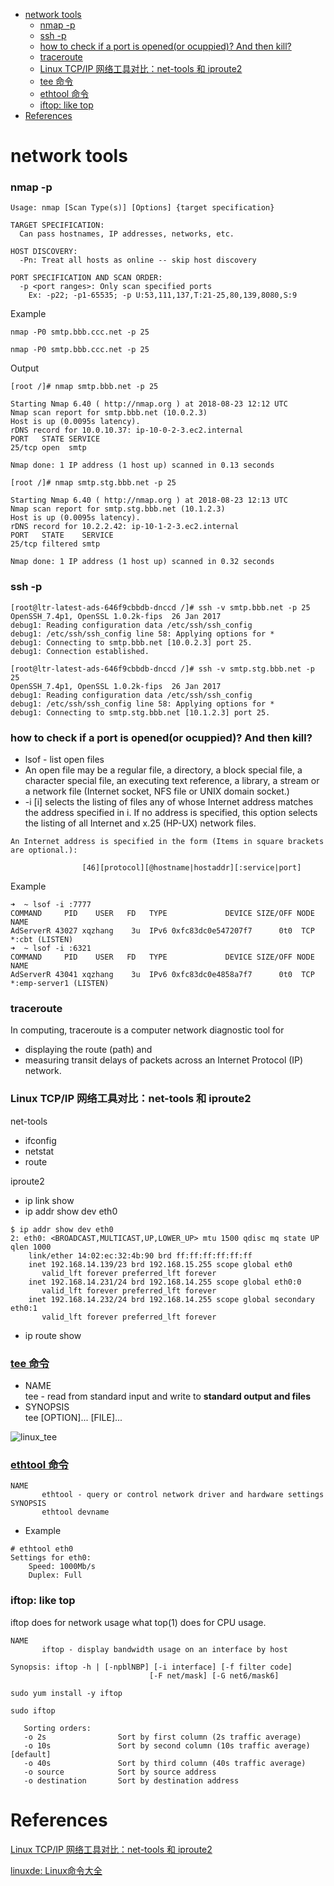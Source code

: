 <!-- MarkdownTOC -->

- [network tools](#network-tools)
  - [nmap -p](#nmap--p)
  - [ssh -p](#ssh--p)
  - [how to check if a port is opened\(or ocuppied\)? And then kill?](#how-to-check-if-a-port-is-openedor-ocuppied-and-then-kill)
  - [traceroute](#traceroute)
  - [Linux TCP/IP 网络工具对比：net-tools 和 iproute2](#linux-tcpip-%E7%BD%91%E7%BB%9C%E5%B7%A5%E5%85%B7%E5%AF%B9%E6%AF%94%EF%BC%9Anet-tools-%E5%92%8C-iproute2)
  - [tee 命令](#tee-%E5%91%BD%E4%BB%A4)
  - [ethtool 命令](#ethtool-%E5%91%BD%E4%BB%A4)
  - [iftop: like top](#iftop-like-top)
- [References](#references)

<!-- /MarkdownTOC -->


# network tools

### nmap -p

```
Usage: nmap [Scan Type(s)] [Options] {target specification}

TARGET SPECIFICATION:
  Can pass hostnames, IP addresses, networks, etc.

HOST DISCOVERY:
  -Pn: Treat all hosts as online -- skip host discovery

PORT SPECIFICATION AND SCAN ORDER:
  -p <port ranges>: Only scan specified ports
    Ex: -p22; -p1-65535; -p U:53,111,137,T:21-25,80,139,8080,S:9
```

Example

```
nmap -P0 smtp.bbb.ccc.net -p 25

nmap -P0 smtp.bbb.ccc.net -p 25
```

Output

```
[root /]# nmap smtp.bbb.net -p 25

Starting Nmap 6.40 ( http://nmap.org ) at 2018-08-23 12:12 UTC
Nmap scan report for smtp.bbb.net (10.0.2.3)
Host is up (0.0095s latency).
rDNS record for 10.0.10.37: ip-10-0-2-3.ec2.internal
PORT   STATE SERVICE
25/tcp open  smtp

Nmap done: 1 IP address (1 host up) scanned in 0.13 seconds

```

```
[root /]# nmap smtp.stg.bbb.net -p 25

Starting Nmap 6.40 ( http://nmap.org ) at 2018-08-23 12:13 UTC
Nmap scan report for smtp.stg.bbb.net (10.1.2.3)
Host is up (0.0095s latency).
rDNS record for 10.2.2.42: ip-10-1-2-3.ec2.internal
PORT   STATE    SERVICE
25/tcp filtered smtp

Nmap done: 1 IP address (1 host up) scanned in 0.32 seconds
```

### ssh -p
```
[root@ltr-latest-ads-646f9cbbdb-dnccd /]# ssh -v smtp.bbb.net -p 25
OpenSSH_7.4p1, OpenSSL 1.0.2k-fips  26 Jan 2017
debug1: Reading configuration data /etc/ssh/ssh_config
debug1: /etc/ssh/ssh_config line 58: Applying options for *
debug1: Connecting to smtp.bbb.net [10.0.2.3] port 25.
debug1: Connection established.
```

```
[root@ltr-latest-ads-646f9cbbdb-dnccd /]# ssh -v smtp.stg.bbb.net -p 25
OpenSSH_7.4p1, OpenSSL 1.0.2k-fips  26 Jan 2017
debug1: Reading configuration data /etc/ssh/ssh_config
debug1: /etc/ssh/ssh_config line 58: Applying options for *
debug1: Connecting to smtp.stg.bbb.net [10.1.2.3] port 25.

```


### how to check if a port is opened(or ocuppied)? And then kill?
* lsof - list open files
* An open file may be a regular file, a directory, a block special file, a character special file, an executing text reference, a library, a stream or  a  network  file (Internet socket, NFS file or UNIX domain socket.)
* -i [i]   selects the listing of files any of whose Internet address matches the address specified in i.  If no address is specified, this option selects  the  listing of all Internet and x.25 (HP-UX) network files.
```
An Internet address is specified in the form (Items in square brackets are optional.):

                [46][protocol][@hostname|hostaddr][:service|port]
```
Example
```
➜  ~ lsof -i :7777
COMMAND     PID    USER   FD   TYPE             DEVICE SIZE/OFF NODE NAME
AdServerR 43027 xqzhang    3u  IPv6 0xfc83dc0e547207f7      0t0  TCP *:cbt (LISTEN)
➜  ~ lsof -i :6321
COMMAND     PID    USER   FD   TYPE             DEVICE SIZE/OFF NODE NAME
AdServerR 43041 xqzhang    3u  IPv6 0xfc83dc0e4858a7f7      0t0  TCP *:emp-server1 (LISTEN)
```

### traceroute
In computing, traceroute is a computer network diagnostic tool for 
* displaying the route (path) and
* measuring transit delays of packets across an Internet Protocol (IP) network.


### Linux TCP/IP 网络工具对比：net-tools 和 iproute2

net-tools
* ifconfig
* netstat
* route

iproute2
* ip link show
* ip addr show dev eth0
```
$ ip addr show dev eth0
2: eth0: <BROADCAST,MULTICAST,UP,LOWER_UP> mtu 1500 qdisc mq state UP qlen 1000
    link/ether 14:02:ec:32:4b:90 brd ff:ff:ff:ff:ff:ff
    inet 192.168.14.139/23 brd 192.168.15.255 scope global eth0
       valid_lft forever preferred_lft forever
    inet 192.168.14.231/24 brd 192.168.14.255 scope global eth0:0
       valid_lft forever preferred_lft forever
    inet 192.168.14.232/24 brd 192.168.14.255 scope global secondary eth0:1
       valid_lft forever preferred_lft forever
```
* ip route show

### [tee 命令](http://man.linuxde.net/tee)

* NAME<br/>
       tee - read from standard input and write to __standard output and files__
* SYNOPSIS<br/>
       tee [OPTION]... [FILE]...

![linux_tee](../images/2018/linux_tee.png)<br/>

### [ethtool 命令](http://man.linuxde.net/ethtool)

```
NAME
       ethtool - query or control network driver and hardware settings
SYNOPSIS
       ethtool devname
```
* Example
```
# ethtool eth0
Settings for eth0:
	Speed: 1000Mb/s
	Duplex: Full
```

### iftop: like top

iftop does for network usage what top(1) does for CPU usage.

```
NAME
       iftop - display bandwidth usage on an interface by host

Synopsis: iftop -h | [-npblNBP] [-i interface] [-f filter code]
                               [-F net/mask] [-G net6/mask6]
```

```
sudo yum install -y iftop

sudo iftop
```

```
   Sorting orders:
   -o 2s                Sort by first column (2s traffic average)
   -o 10s               Sort by second column (10s traffic average) [default]
   -o 40s               Sort by third column (40s traffic average)
   -o source            Sort by source address
   -o destination       Sort by destination address
```

# References
[Linux TCP/IP 网络工具对比：net-tools 和 iproute2](http://blog.jobbole.com/97270/)<br/>

[linuxde: Linux命令大全](http://man.linuxde.net)<br/>

[]()<br/>
[]()<br/>
[]()<br/>
[]()<br/>
[]()<br/>
